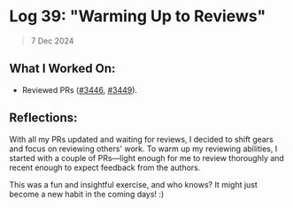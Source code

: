 # Log 39: "Warming Up to Reviews"

> 7 Dec 2024

## What I Worked On:

- Reviewed PRs
  ([#3446](https://github.com/lightningdevkit/rust-lightning/pull/3446),
  [#3449](https://github.com/lightningdevkit/rust-lightning/pull/3449)).

## Reflections:

With all my PRs updated and waiting for reviews, I decided to shift gears and
focus on reviewing others' work. To warm up my reviewing abilities, I started
with a couple of PRs—light enough for me to review thoroughly and recent enough
to expect feedback from the authors.

This was a fun and insightful exercise, and who knows? It might just become a
new habit in the coming days! :)
